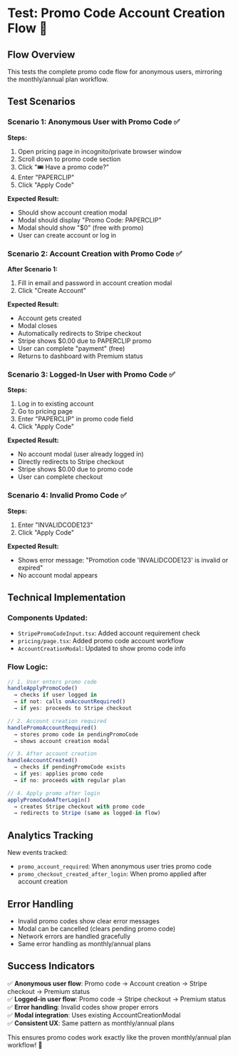 # Test: Promo Code Account Creation Flow 🧪

## Flow Overview

This tests the complete promo code flow for anonymous users, mirroring the monthly/annual plan workflow.

## Test Scenarios

### Scenario 1: Anonymous User with Promo Code ✅

**Steps:**
1. Open pricing page in incognito/private browser window
2. Scroll down to promo code section
3. Click "🎟️ Have a promo code?"
4. Enter "PAPERCLIP"
5. Click "Apply Code"

**Expected Result:**
- Should show account creation modal
- Modal should display "Promo Code: PAPERCLIP"
- Modal should show "$0" (free with promo)
- User can create account or log in

### Scenario 2: Account Creation with Promo Code ✅

**After Scenario 1:**
1. Fill in email and password in account creation modal
2. Click "Create Account"

**Expected Result:**
- Account gets created
- Modal closes
- Automatically redirects to Stripe checkout
- Stripe shows $0.00 due to PAPERCLIP promo
- User can complete "payment" (free)
- Returns to dashboard with Premium status

### Scenario 3: Logged-In User with Promo Code ✅

**Steps:**
1. Log in to existing account
2. Go to pricing page
3. Enter "PAPERCLIP" in promo code field
4. Click "Apply Code"

**Expected Result:**
- No account modal (user already logged in)
- Directly redirects to Stripe checkout
- Stripe shows $0.00 due to promo code
- User can complete checkout

### Scenario 4: Invalid Promo Code ✅

**Steps:**
1. Enter "INVALIDCODE123"
2. Click "Apply Code"

**Expected Result:**
- Shows error message: "Promotion code 'INVALIDCODE123' is invalid or expired"
- No account modal appears

## Technical Implementation

### Components Updated:
- `StripePromoCodeInput.tsx`: Added account requirement check
- `pricing/page.tsx`: Added promo code account workflow
- `AccountCreationModal`: Updated to show promo code info

### Flow Logic:
```typescript
// 1. User enters promo code
handleApplyPromoCode() 
  → checks if user logged in
  → if not: calls onAccountRequired()
  → if yes: proceeds to Stripe checkout

// 2. Account creation required
handlePromoAccountRequired()
  → stores promo code in pendingPromoCode
  → shows account creation modal

// 3. After account creation
handleAccountCreated()
  → checks if pendingPromoCode exists
  → if yes: applies promo code
  → if no: proceeds with regular plan

// 4. Apply promo after login
applyPromoCodeAfterLogin()
  → creates Stripe checkout with promo code
  → redirects to Stripe (same as logged-in flow)
```

## Analytics Tracking

New events tracked:
- `promo_account_required`: When anonymous user tries promo code
- `promo_checkout_created_after_login`: When promo applied after account creation

## Error Handling

- Invalid promo codes show clear error messages
- Modal can be cancelled (clears pending promo code)
- Network errors are handled gracefully
- Same error handling as monthly/annual plans

## Success Indicators

✅ **Anonymous user flow**: Promo code → Account creation → Stripe checkout → Premium status  
✅ **Logged-in user flow**: Promo code → Stripe checkout → Premium status  
✅ **Error handling**: Invalid codes show proper errors  
✅ **Modal integration**: Uses existing AccountCreationModal  
✅ **Consistent UX**: Same pattern as monthly/annual plans  

This ensures promo codes work exactly like the proven monthly/annual plan workflow! 🎉